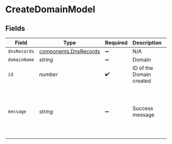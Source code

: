 # CreateDomainModel


## Fields

| Field                                                                    | Type                                                                     | Required                                                                 | Description                                                              | Example                                                                  |
| ------------------------------------------------------------------------ | ------------------------------------------------------------------------ | ------------------------------------------------------------------------ | ------------------------------------------------------------------------ | ------------------------------------------------------------------------ |
| `dnsRecords`                                                             | [components.DnsRecords](../../models/shared/dnsrecords.md)               | :heavy_minus_sign:                                                       | N/A                                                                      |                                                                          |
| `domainName`                                                             | *string*                                                                 | :heavy_minus_sign:                                                       | Domain                                                                   | true                                                                     |
| `id`                                                                     | *number*                                                                 | :heavy_check_mark:                                                       | ID of the Domain created                                                 | 5                                                                        |
| `message`                                                                | *string*                                                                 | :heavy_minus_sign:                                                       | Success message                                                          | Domain added successfully. To authenticate it, add following DNS records |